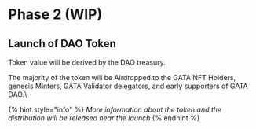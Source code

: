 # Phase 2 (WIP)

## Launch of DAO Token&#x20;

Token value will be derived by the DAO treasury.&#x20;

The majority of the token will be Airdropped to the GATA NFT Holders, genesis Minters, GATA Validator delegators, and early supporters of GATA DAO.\


{% hint style="info" %}
_More information about the token and the distribution will be released near the launch_
{% endhint %}
